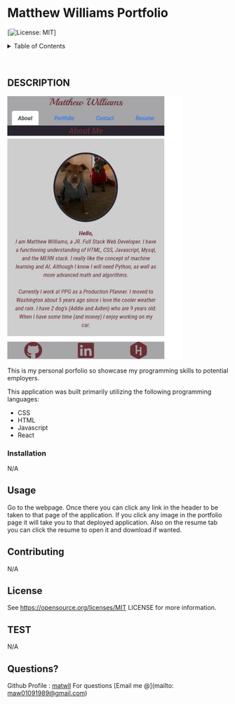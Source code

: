 # Matthew Williams Portfolio

  [![License: MIT](https://img.shields.io/badge/License-MIT-yellow.svg)]

<!-- TABLE OF CONTENTS -->
<details>
  <summary>Table of Contents</summary>
  <ol>
    <li>
      <a href="#about-the-project">About The Project</a>
      <ul>
        <li><a href="#built-with">Built With</a></li>
      </ul>
    </li>
    <li><a href="#usage">Usage</a></li>
    <li><a href="#contributing">Contributing</a></li>
    <li><a href="#license">License</a></li>
    <li><a href="#contact">Contact</a></li>
    <li><a href="#acknowledgments">Acknowledgments</a></li>
  </ol>
</details>
<br />
<br />

<!-- DESCRIPTION -->
## DESCRIPTION

<!-- ![webpage screenshot](./assets/images/webpage-screenshot.png) -->
<img src="./public/images/portfolio-screenshot.jpg" width="400" height="600" text-align="center">

This is my personal porfolio so showcase my programming skills to potential employers.

This application was built primarily utilizing the following programming languages:


* CSS
* HTML
* Javascript
* React

### Installation

N/A

<!-- USAGE EXAMPLES -->
## Usage

Go to the webpage. <a href="https://matwll.github.io/matthew-williams-portfolio/"></a> Once there you can click any link in the header to be taken to that page of the application. If you click any image in the portfolio page it will take you to that deployed application. Also on the resume tab you can click the resume to open it and download if wanted.

<!-- CONTRIBUTORING -->
## Contributing

N/A

<!-- LICENSE -->
## License

See https://opensource.org/licenses/MIT LICENSE for more information.

<!-- TEST -->
## TEST
N/A

<!-- Questions -->
## Questions?

Github Profile : <a href="https://github.com/matwll">matwll</a>
For questions [Email me @](mailto: maw01091989@gmail.com)
